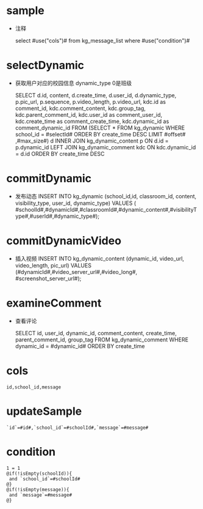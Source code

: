sample
===
* 注释

	select #use("cols")# from kg_message_list where #use("condition")#

selectDynamic
====
* 获取用户对应的校园信息 dynamic_type 0是班级

   SELECT
     d.id,
     content,
     d.create_time,
     d.user_id,
     d.dynamic_type,
     p.pic_url,
     p.sequence,
     p.video_length,
     p.video_url,
     kdc.id as comment_id,
     kdc.comment_content,
     kdc.group_tag,
     kdc.parent_comment_id,
     kdc.user_id as comment_user_id,
     kdc.create_time as comment_create_time,
     kdc.dynamic_id as comment_dynamic_id
   FROM (SELECT *
              FROM kg_dynamic
              WHERE school_id = #selectId#
              ORDER BY create_time DESC
              LIMIT #offset# ,#max_size#)  d INNER JOIN kg_dynamic_content p ON d.id = p.dynamic_id LEFT JOIN kg_dynamic_comment kdc
                                             ON kdc.dynamic_id = d.id ORDER BY create_time DESC
    
commitDynamic
====
* 发布动态
   INSERT INTO kg_dynamic (school_id,id, classroom_id, content, visibility_type, user_id, dynamic_type)
   VALUES ( #schoolId#,#dynamicId#,#classroomId#,#dynamic_content#,#visibilityType#,#userId#,#dynamic_type#);
     
commitDynamicVideo
====
* 插入视频
   INSERT INTO kg_dynamic_content (dynamic_id, video_url, video_length, pic_url) VALUES (#dynamicId#,#video_server_url#,#video_long#, #screenshot_server_url#);
    
     
examineComment
====
* 查看评论

    SELECT
    	id,
    	user_id,
    	dynamic_id,
    	comment_content,
    	create_time,
    	parent_comment_id,
    	group_tag
    FROM kg_dynamic_comment
    WHERE dynamic_id =  #dynamic_id# ORDER BY create_time



cols
===

	id,school_id,message

updateSample
===

	`id`=#id#,`school_id`=#schoolId#,`message`=#message#

condition
===

	1 = 1  
	@if(!isEmpty(schoolId)){
	 and `school_id`=#schoolId#
	@}
	@if(!isEmpty(message)){
	 and `message`=#message#
	@}
	
